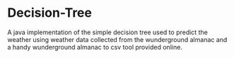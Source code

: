 # Decision-Tree
A java implementation of the simple decision tree used to predict the weather using weather data collected from the wunderground almanac and a handy wunderground almanac to csv tool provided online.
